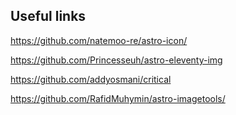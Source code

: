 ## Useful links

https://github.com/natemoo-re/astro-icon/

https://github.com/Princesseuh/astro-eleventy-img

https://github.com/addyosmani/critical

https://github.com/RafidMuhymin/astro-imagetools/
